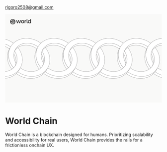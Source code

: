 rigoro2508@gmail.com 
<p align="center">
  <img src="assets/world-chain.png" alt="World Chain">
</p>

# World Chain

World Chain is a blockchain designed for humans. Prioritizing scalability and accessibility for real users, World Chain provides the rails for a frictionless onchain UX. 